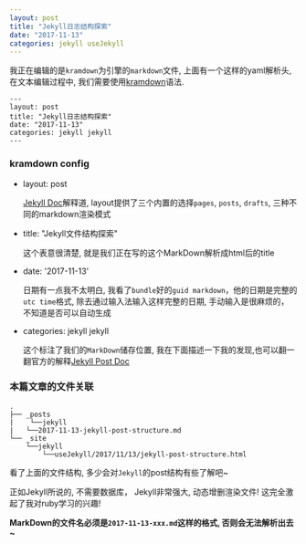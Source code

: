```yaml
---
layout: post
title: "Jekyll日志结构探索"
date: "2017-11-13"
categories: jekyll useJekyll
---
```


我正在编辑的是`kramdown`为引擎的`markdown`文件, 上面有一个这样的yaml解析头, 在文本编辑过程中, 我们需要使用[kramdown]语法.


```
---
layout: post
title: "Jekyll日志结构探索"
date: "2017-11-13"
categories: jekyll jekyll
---
```


### kramdown config
+ layout: post

  [Jekyll Doc]解释道, layout提供了三个内置的选择`pages`, `posts`, `drafts`, 三种不同的markdown渲染模式

+ title: "Jekyll文件结构探索"

  这个表意很清楚, 就是我们正在写的这个MarkDown解析成html后的title

+ date: '2017-11-13'

  日期有一点我不太明白, 我看了`bundle`好的`guid markdown`，他的日期是完整的`utc time`格式, 除去通过输入法输入这样完整的日期, 手动输入是很麻烦的， 不知道是否可以自动生成

+ categories: jekyll jekyll

  这个标注了我们的`MarkDown`储存位置, 我在下面描述一下我的发现,也可以翻一翻官方的解释[Jekyll Post Doc]

### 本篇文章的文件关联

```
.
├── _posts
|    └──jekyll
|	└──2017-11-13-jekyll-post-structure.md
└── _site
    └──jekyll
        └──useJekyll/2017/11/13/jekyll-post-structure.html
```

看了上面的文件结构, 多少会对`Jekyll`的post结构有些了解吧~

正如Jekyll所说的, 不需要数据库， Jekyll非常强大, 动态增删渲染文件! 这完全激起了我对ruby学习的兴趣!


__MarkDown的文件名必须是`2017-11-13-xxx.md`这样的格式, 否则会无法解析出去~__


[kramdown]: https://kramdown.gettalong.org
[Jekyll Doc]: https://jekyllrb.com/docs/configuration/#front-matter-defaults
[Jekyll Post Doc]: https://jekyllrb.com/docs/posts/